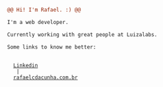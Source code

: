 
```diff
@@ Hi! I'm Rafael. :) @@

I'm a web developer.

Currently working with great people at Luizalabs.

Some links to know me better:
```

<code>
  <a href="https://www.linkedin.com/in/rafael-corradini-da-cunha-91ba0b99/" target="_blank">Linkedin</a>
  <span> | </span>
  <a href="https://rafaelcdacunha.com.br/" target="_blank">rafaelcdacunha.com.br</a>
</code>
